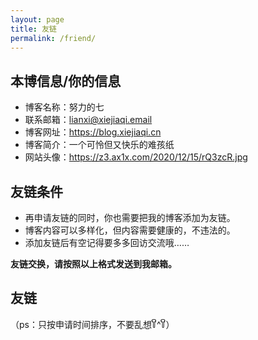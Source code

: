 ```yaml
---
layout: page
title: 友链
permalink: /friend/
---
```


## 本博信息/你的信息
- 博客名称：努力的七
- 联系邮箱：lianxi@xiejiaqi.email
- 博客网址：https://blog.xiejiaqi.cn
- 博客简介：一个可怜但又快乐的难孩纸
- 网站头像：https://z3.ax1x.com/2020/12/15/rQ3zcR.jpg

## 友链条件
- 再申请友链的同时，你也需要把我的博客添加为友链。
- 博客内容可以多样化，但内容需要健康的，不违法的。
- 添加友链后有空记得要多多回访交流哦……

**友链交换，请按照以上格式发送到我邮箱。**

## 友链
（ps：只按申请时间排序，不要乱想꒦ິ^꒦ິ）

